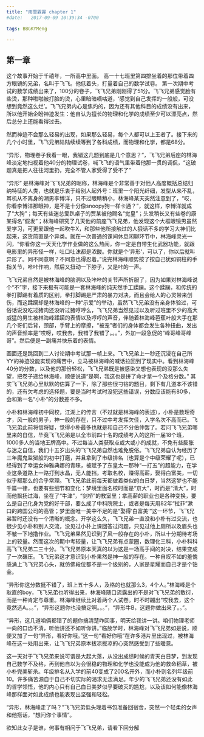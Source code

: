 ```yaml
---
title: "雨雪霏霏 chapter 1"
#date:   2017-09-09 10:39:34 -0700

tags: BBGKYMeng

---
```

## 第一章
这个故事开始于千禧年，一所高中里面。
 高一十七班里第四排坐着的那位带着四方眼镜的兄弟，名叫于飞飞。他低着头，打量着自己的数学试卷。 第一次期中考试的数学成绩出来了，100分的卷子，飞飞兄弟刚刚得了51分。飞飞兄弟感觉脸有些烫，那种啪啪被打脸的烫，心里暗暗嘀咕道，‘感觉到自己发挥的一般般，可没想到竟然这么烂’。飞飞兄弟内心是焦灼的，因为还有其他科目的成绩没有出来，所以他开始企盼神迹发生：他自认为擅长的物理和化学的成绩至少可以漂亮点，然后总分上还能看得过去。
 
然而神迹不会那么轻易的出现，如果那么轻易，每个人都可以上王者了。接下来的几个小时里，飞飞兄弟陆陆续续等到了各科成绩，而物理和化学，都是68分。

“异形，物理卷子我看一眼，我错这几题到底是几个意思？”，飞飞兄弟后座的林海峰淡定地扫视着他40分的物理试卷，喊飞飞的语气里带着他那一贯的调侃，“这破题真是把人往往河里扔，完全不管人家受得了受不了”

“异形” 是林海峰对飞飞兄弟的昵称，林海峰是个非常善于对他人高度概括总结归纳特征的人类，也就是乐衷于给别人起外号：班里一个阳光纤细，发型从来不乱，耳机从不离身的潮男李博洋，只不过眼睛稍小，林海峰某天突然注意到了，“哎，你看李博洋那眼神，是不是十分像snoopy狗一样卡通？”，就这样，李博洋就成了“大狗”；每天有些迷总爱趴桌子的贾某被他赐名“觉皇”；头发稍长又有些卷的康某得名“假发”；林海峰研究了几天他的前座飞飞兄弟，他发现这个大框眼镜男虽然爱学习，可更爱跟他一起吹牛X，和那些他所接触过的人狠话不多的学习大神们比起来，这货简直是个异类。就在一次普通的课间休息闲聊环节中，林海峰灵光一闪，“你看你这一天天化学作业做的这么热闹，你一定是自带生化武器功能，就跟电影里的异形怪一样，吐口吐沫都是浓酸。你就是个’异形‘，可以了，你以后就叫异形了。同不同意啊？不同意也得忍着。”说完林海峰顺势按了按自己犹如铜柱的手指关节，咔咔作响，然后又扭动一下脖子，又是咔的一声。

飞飞兄弟自然是被林海峰的脑洞以及咔咔的关节声所折服了，因为如果对林海峰说个“不”字，接下来极有可能是一套林海峰的纯天然手工蹂躏。这个蹂躏，和传统的拳打脚踢有着质的区别，拳打脚踢是严肃的暴力对决，而且会给人的心灵带来创伤，而这蹂躏却是林海峰的一种“示爱”的举动，虽然飞飞兄弟没有亲身体验过，可俗话说没吃过猪肉还没听过猪哼哼么，飞飞兄弟当然见过以及听过班里不少的高大威猛的男生被林海峰蹂躏的表情以及哼哼的声音，伴随着林海峰芭蕉叶般大手在那几个哥们后背，颈部，手臂上的摩擦，“被宠”者们的身体都会发生各种扭曲，发出的声音频率是“哎呀，哎我去，我错了我错了。。。”，外加一段急促的“峰哥峰哥峰哥”。然后便是一副痛并快乐着的表情。


画面还是跳回到二人讨论期中考试那一帧上来。飞飞兄弟上一秒还沉浸在自己所YY的神迹没能实现的痛苦中，立马被林海峰的喊话拉回到了现实中。看到林海峰40分的分数，以及他的那份轻松，飞飞兄弟既是被感染又想也表现的没那么失望，把卷子递给林海峰，顺便说道“是啊，我这也是拼了命才拿一个及格分数。” 其实飞飞兄弟心里默默的估算了一下，除了那些很刁钻的题目，剩下有几道本不该错的，还有欠考虑的选择题，要是当时考试时没犯这些错误，分数应该能有80多，会和第一名“小朴”的分数差不多。

小朴和林海峰初中同校，江湖上的传言（不过就是林海峰的表述），小朴是数理奇才，风一般的男子，神一般的存在，只不过中考发挥欠佳，入学名次不高而已。飞飞兄弟此前将信将疑，觉得小朴最多也就是和自己不分伯仲罢了。若问飞飞兄弟哪里来的自信，毕竟飞飞兄弟是以全市前四十名的成绩考入的这所一届18个班，1000多人的当地王牌高中。不过每当人类获取点或大或小的成就，不免有些膨胀与迷之自信，我们十五岁出头的飞飞兄弟自然也难免脱俗。飞飞兄弟自认为经历了三年魔鬼监狱般的初中打磨，并且拿到了市级排名（也算是个中级荣耀了呢），已经得到了幸运女神雅典娜的青睐，被赋予了东皇太一那种“一打五”的超能力，在学业这条道路上一路打到水晶，无人能挡，考取名校，赚得高薪，娶得白富美，一切似乎都那么的合乎常理。飞飞兄弟此前每天都做着类似的白日梦，当然这梦也不能千篇一律，也要有些细节和变化：梦境里面名校时而是“京大”，时而是“清大”，时而他飘扬过海，坐在了“牛津”，“剑桥”的教室里；拿高薪的职业也是各种变换，要么是自己化身为党的好干部，要么成了中科院院士，或者是每天用82年“拉菲”漱口的跨国公司的高管；梦里面唯一美中不足的是“娶得’白富美‘”这一环节，飞飞兄弟暂时还没有一个清晰的概念。开学这么久，飞飞兄弟一直没和小朴有过交流，也很少见小朴和别人交流，没见过小朴上课回答过问题，只见过他上厕所以及眉头也不皱一下地撸作业。飞飞兄弟果然见识到了风一般存在的小朴，所以十分期待考场上的较量。然而这次的期中考较量，让飞飞兄弟有点蒙圈，数理化三科，小朴科科高飞飞兄弟二三十分。飞飞兄弟原本天真的以为这是一场高手间的对决，结果变成了一次碾压。飞飞兄弟这才意识到小朴果然是神一般的存在。一种自叹不如的羞愧感涌上飞飞兄弟心头，就仿佛段位都不是一个级别的，人家是星耀而自己才是个铂金。

“异形你这分数挺不错了，班上五十多人，及格的也就那么3，4个人。”林海峰是个耿直的boy，飞飞兄弟也听得出来，林海峰随口流露出的不是对飞飞兄弟的敷衍，而是一种肯定与尊重。林海峰继续比对着两个人试卷。时不时蹦出“哎我去，这个竟然选A。。。”，“异形这题你也没搞定啊。。。”，“异形牛B，这题你做出来了。。”。

“异形，这几道咱俩都错了的题你搞清楚咋回事，明天给我讲一讲。咱们物理老师一向的口齿不清，听他讲还不如听你讲。”临放学时，林海峰对飞飞兄弟如是说，顺便又加了一句“异形，看好你哦。”这一句“看好你哦”在许多港片里出现过，被林海峰在这一处用出来，让飞飞兄弟原本拔凉拔凉的心突然感受到了些暖意。


这一天对于飞飞兄弟来说可谓是大起大落，从没出成绩时候的青天白日梦，到发现自己数学不及格，再到他自以为会很稳的物理和化学也没能成为他的救命稻草，被小朴完美斩杀。年级排名从入学的前40变成了200名开外，而小朴则名列年级前10。许多痛苦源自于自己不切实际的渴求无法满足。年少的飞飞兄弟还没有如此的哲学领悟，他的内心只有自己白日美梦似乎要破灭的尴尬，以及该如何能像林海峰那样面对如此成绩也能表现出坚强和轻松。

“异形，林海峰走了吗？”飞飞兄弟低头理着书包准备回宿舍，突然一个轻柔的女声和他搭话，“想问你个事情”。

欲知此女子是谁，何事有相问于飞飞兄弟，请看下回分解








